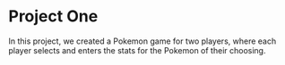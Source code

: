 # Project One

In this project, we created a Pokemon game for two players, where each player selects and enters the stats for the
Pokemon of their choosing.